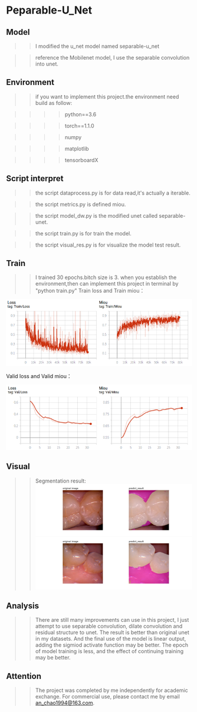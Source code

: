 # Peparable-U_Net
## Model 
>>I modified the u_net model named separable-u_net

>> reference the Mobilenet model, I use the separable convolution into unet.

## Environment
>> if you want to implement this project.the environment need build as follow:

>>>> python==3.6 

>>>> torch==1.1.0

>>>> numpy

>>>> matplotlib

>>>> tensorboardX

## Script interpret

>> the script dataprocess.py is for data read,it's actually a iterable.

>> the script metrics.py is defined miou.

>> the script model_dw.py is the modified unet called separable-unet.

>> the script train.py is for train the model.

>> the script visual_res.py is for visualize the model test result.

## Train 
>> I trained 30 epochs.bitch size is 3.
>> when you establish the environment,then can implement this project in terminal by "python train.py"
>> Train loss and Train miou：

![Train loss and Train miou](images/1.png)

Valid loss and Valid miou：

![Valid loss and Valid miou](images/2.png)

## Visual
>> Segmentation result:
![segmentation result1](save_visual/1.jpg)
![segmentation result2](save_visual/2.jpg)
## Analysis
>> There are still many improvements can use in this project, I just attempt to use separable convolution, dilate convolution and residual structure to unet. The result is better than original unet in my datasets. And the final use of the model is linear output, adding the sigmiod activate function may be better. The epoch of model training is less, and the effect of continuing training may be better.

## Attention
>> The project was completed by me independently for academic exchange. For commercial use, please contact me by email an_chao1994@163.com.


